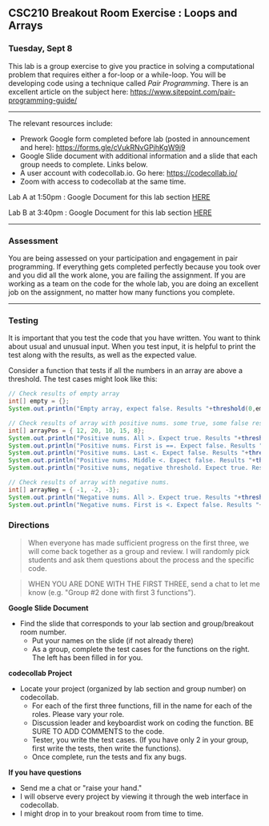 ## CSC210 Breakout Room Exercise : Loops and Arrays
### Tuesday, Sept 8

This lab is a group exercise to give you practice in solving a computational problem that requires either a for-loop or a while-loop. You will be developing code using a technique called *Pair Programming*. There is an excellent article on the subject here: <a href="https://www.sitepoint.com/pair-programming-guide/" target="_blank">https://www.sitepoint.com/pair-programming-guide/</a> 

<hr>

The relevant resources include:
- Prework Google form completed before lab (posted in announcement and here): <a href="https://forms.gle/cVukRNvGPjhKgW9j9" taget="_blank">https://forms.gle/cVukRNvGPjhKgW9j9</a>
- Google Slide document with additional information and a slide that each group needs to complete. Links below.
- A user account with codecollab.io. Go here: <a href="https://codecollab.io" target="_blank">https://codecollab.io/</a>
- Zoom with access to codecollab at the same time.

Lab A at 1:50pm : Google Document for this lab section <a href="https://docs.google.com/presentation/d/1UcBr1Ic2sObCh_m0J-dLroZjgNqHmubCySq0RuUjWP0/edit?usp=sharing" target="_blank">HERE</a>

Lab B at 3:40pm : Google Document for this lab section <a href="https://docs.google.com/presentation/d/1pMvuG26FYaXcfJOKUVAGhogDyNKDNpZq6xF1yt5IR2Q/edit?usp=sharing" target="_blank">HERE</a>

<hr>

### Assessment

You are being assessed on your participation and engagement in pair programming. If everything gets completed perfectly because you took over and you did all the work alone, you are failing the assignment. If you are working as a team on the code for the whole lab, you are doing an excellent job on the assignment, no matter how many functions you complete.

<hr>

### Testing

It is important that you test the code that you have written. You want to think about usual and unusual input. When you test input, it is helpful to print the test along with the results, as well as the expected value. 

Consider a function that tests if all the numbers in an array are above a threshold. The test cases might look like this:

```Java
// Check results of empty array
int[] empty = {};
System.out.println("Empty array, expect false. Results "+threshold(0,empty));

// Check results of array with positive nums. some true, some false results due to elements at various locations
int[] arrayPos = { 12, 20, 10, 15, 8};
System.out.println("Positive nums. All >. Expect true. Results "+threshold(1,arrayPos));
System.out.println("Positive nums. First is ==. Expect false. Results "+threshold(12,arrayPos));
System.out.println("Positive nums. Last <. Expect false. Results "+threshold(8,arrayPos));
System.out.println("Positive nums. Middle <. Expect false. Results "+threshold(11,arrayPos);
System.out.println("Positive nums, negative threshold. Expect true. Results "+threshold(-5,arrayPos));

// Check results of array with negative nums.
int[] arrayNeg = { -1, -2, -3};
System.out.println("Negative nums. All >. Expect true. Results "+threshold(-10,arrayNeg));
System.out.println("Negative nums. First is <. Expect false. Results "+threshold(0,arrayNeg));
```

### Directions

> When everyone has made sufficient progress on the first three, we will come back together as a group and review. I will randomly pick students and ask them questions about the process and the specific code. 

> WHEN YOU ARE DONE WITH THE FIRST THREE, send a chat to let me know (e.g. "Group #2 done with first 3 functions").


__Google Slide Document__
- Find the slide that corresponds to your lab section and group/breakout room number.
    - Put your names on the slide (if not already there)
    - As a group, complete the test cases for the functions on the right. The left has been filled in for you.

__codecollab Project__
- Locate your project (organized by lab section and group number) on codecollab.
    - For each of the first three functions, fill in the name for each of the roles. Please vary your role.
    - Discussion leader and keyboardist work on coding the function. BE SURE TO ADD COMMENTS to the code.
    - Tester, you write the test cases. (If you have only 2 in your group, first write the tests, then write the functions).
    - Once complete, run the tests and fix any bugs.

__If you have questions__
- Send me a chat or "raise your hand."
- I will observe every project by viewing it through the web interface in codecollab.
- I might drop in to your breakout room from time to time.













